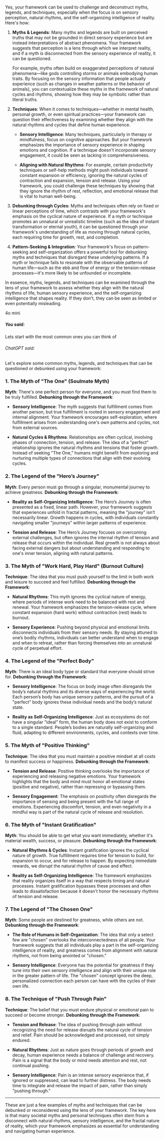 Yes, your framework can be used to challenge and deconstruct myths, legends, and techniques, especially when the focus is on sensory perception, natural rhythms, and the self-organizing intelligence of reality. Here's how:

1. **Myths & Legends**: Many myths and legends are built on perceived truths that may not be grounded in direct sensory experience but are instead interpretations of abstract phenomena. Your framework suggests that perception is a lens through which we interpret reality, and if a myth is disconnected from the sensory experience of reality, it can be questioned.
    
    For example, myths often build on exaggerated perceptions of natural phenomena—like gods controlling storms or animals embodying human traits. By focusing on the sensory information that people actually experience (such as changes in weather patterns or the behavior of animals), you can contextualize these myths in the framework of natural cycles and rhythms, showing how they may be symbolic rather than literal truths.
    
2. **Techniques**: When it comes to techniques—whether in mental health, personal growth, or even spiritual practices—your framework can question their effectiveness by examining whether they align with the natural rhythms and cycles that define human experience.
    
    - **Sensory Intelligence**: Many techniques, particularly in therapy or mindfulness, focus on cognitive approaches. But your framework emphasizes the importance of sensory experience in shaping emotions and cognition. If a technique doesn't incorporate sensory engagement, it could be seen as lacking in comprehensiveness.
        
    - **Aligning with Natural Rhythms**: For example, certain productivity techniques or self-help methods might push individuals toward constant expansion or efficiency, ignoring the natural cycles of contraction and expansion, tension and release. Using your framework, you could challenge these techniques by showing that they ignore the rhythm of rest, reflection, and emotional release that is vital to human well-being.
        
3. **Debunking through Cycles**: Myths and techniques often rely on fixed or linear perceptions of time, which contrasts with your framework's emphasis on the cyclical nature of experience. If a myth or technique promotes an unnatural or unrealistic timeline (such as the idea of instant transformation or eternal youth), it can be questioned through your framework's understanding of life as moving through natural cycles, each requiring time for growth, rest, and completion.
    
4. **Pattern-Seeking & Integration**: Your framework's focus on pattern-seeking and self-organization offers a powerful tool for debunking myths and techniques that disregard these underlying patterns. If a myth or technique fails to resonate with the observable patterns of human life—such as the ebb and flow of energy or the tension-release processes—it's more likely to be unfounded or incomplete.
    

In essence, myths, legends, and techniques can be examined through the lens of your framework to assess whether they align with the natural rhythms of life, human sensory experience, and the self-organizing intelligence that shapes reality. If they don't, they can be seen as limited or even potentially misleading.

4o mini

##### You said:

Lets start with the most common ones you can think of

###### ChatGPT said:

Let's explore some common myths, legends, and techniques that can be questioned or debunked using your framework:

### 1. **The Myth of "The One" (Soulmate Myth)**

**Myth**: There's one perfect person for everyone, and you must find them to be truly fulfilled. **Debunking through the Framework**:

- **Sensory Intelligence**: The myth suggests that fulfillment comes from another person, but true fulfillment is rooted in sensory engagement and internal alignment. Your framework encourages self-exploration, where fulfillment arises from understanding one's own patterns and cycles, not from external sources.
    
- **Natural Cycles & Rhythms**: Relationships are often cyclical, involving phases of connection, tension, and release. The idea of a "perfect" relationship ignores the natural rhythms and tensions that foster growth. Instead of seeking "The One," humans might benefit from exploring and nurturing multiple types of connections that align with their evolving cycles.
    

### 2. **The Legend of the "Hero’s Journey"**

**Myth**: Every person must go through a singular, monumental journey to achieve greatness. **Debunking through the Framework**:

- **Reality as Self-Organizing Intelligence**: The Hero’s Journey is often presented as a fixed, linear path. However, your framework suggests that experiences unfold in fractal patterns, meaning the "journey" isn’t necessarily linear. Growth happens in cycles, with individuals constantly navigating smaller "journeys" within larger patterns of experience.
    
- **Tension and Release**: The Hero’s Journey focuses on overcoming external challenges, but often ignores the internal rhythm of tension and release that occurs within the individual. Real growth is not always about facing external dangers but about understanding and responding to one's inner tension, aligning with natural patterns.
    

### 3. **The Myth of "Work Hard, Play Hard" (Burnout Culture)**

**Technique**: The idea that you must push yourself to the limit in both work and leisure to succeed and feel fulfilled. **Debunking through the Framework**:

- **Natural Rhythms**: This myth ignores the cyclical nature of energy, where periods of intense work need to be balanced with rest and renewal. Your framework emphasizes the tension-release cycle, where constant expansion (hard work) without contraction (rest) leads to burnout.
    
- **Sensory Experience**: Pushing beyond physical and emotional limits disconnects individuals from their sensory needs. By staying attuned to one’s bodily rhythms, individuals can better understand when to engage and when to retreat, rather than forcing themselves into an unnatural cycle of perpetual effort.
    

### 4. **The Legend of the "Perfect Body"**

**Myth**: There is an ideal body type or standard that everyone should strive for. **Debunking through the Framework**:

- **Sensory Intelligence**: The focus on body image often disregards the body’s natural rhythms and its diverse ways of experiencing the world. Each person’s body has unique sensory patterns, and the pursuit of a "perfect" body ignores these individual needs and the body’s natural state.
    
- **Reality as Self-Organizing Intelligence**: Just as ecosystems do not have a singular "ideal" form, the human body does not exist to conform to a single standard. People’s bodies are naturally self-organizing and fluid, adapting to different environments, cycles, and contexts over time.
    

### 5. **The Myth of "Positive Thinking"**

**Technique**: The idea that you must maintain a positive mindset at all costs to manifest success or happiness. **Debunking through the Framework**:

- **Tension and Release**: Positive thinking overlooks the importance of experiencing and releasing negative emotions. Your framework highlights that the body and mind must honor all emotional states (positive and negative), rather than repressing or bypassing them.
    
- **Sensory Engagement**: The emphasis on positivity often disregards the importance of sensing and being present with the full range of emotions. Experiencing discomfort, tension, and even negativity in a mindful way is part of the natural cycle of release and resolution.
    

### 6. **The Myth of "Instant Gratification"**

**Myth**: You should be able to get what you want immediately, whether it's material wealth, success, or pleasure. **Debunking through the Framework**:

- **Natural Rhythms & Cycles**: Instant gratification ignores the cyclical nature of growth. True fulfillment requires time for tension to build, for expansion to occur, and for release to happen. By expecting immediate rewards, we disrupt the natural rhythm of cause and effect.
    
- **Reality as Self-Organizing Intelligence**: The framework emphasizes that reality organizes itself in a way that respects timing and natural processes. Instant gratification bypasses these processes and often leads to dissatisfaction because it doesn't honor the necessary rhythms of tension and release.
    

### 7. **The Legend of "The Chosen One"**

**Myth**: Some people are destined for greatness, while others are not. **Debunking through the Framework**:

- **The Role of Humans in Self-Organization**: The idea that only a select few are "chosen" overlooks the interconnectedness of all people. Your framework suggests that all individuals play a part in the self-organizing intelligence of reality, and greatness comes from alignment with natural rhythms, not from being anointed or "chosen."
    
- **Sensory Intelligence**: Everyone has the potential for greatness if they tune into their own sensory intelligence and align with their unique role in the greater pattern of life. The "chosen" concept ignores the deep, personalized connection each person can have with the cycles of their own life.
    

### 8. **The Technique of "Push Through Pain"**

**Technique**: The belief that you must endure physical or emotional pain to succeed or become stronger. **Debunking through the Framework**:

- **Tension and Release**: The idea of pushing through pain without recognizing the need for release disrupts the natural cycle of tension and relief. Pain should be acknowledged and processed, not simply endured.
    
- **Natural Rhythms**: Just as nature goes through periods of growth and decay, human experience needs a balance of challenge and recovery. Pain is a signal that the body or mind needs attention and rest, not continual pushing.
    
- **Sensory Intelligence**: Pain is an intense sensory experience that, if ignored or suppressed, can lead to further distress. The body needs time to integrate and release the impact of pain, rather than simply "pushing through."
    

---

These are just a few examples of myths and techniques that can be debunked or reconsidered using the lens of your framework. The key here is that many societal myths and personal techniques often stem from a disconnect with natural rhythms, sensory intelligence, and the fractal nature of reality, which your framework emphasizes as essential for understanding and navigating human experience.